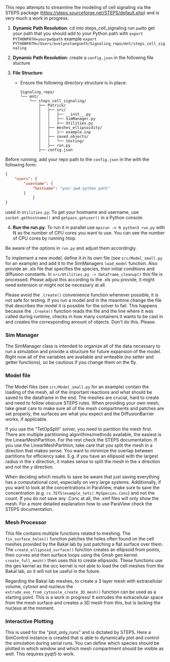 This repo attempts to streamline the modeling of cell signaling via the STEPS package 
(https://steps.sourceforge.net/STEPS/default.php) and is very much a work in progress.
1. **Dynamic Path Resolution**:
cd into steps_cell_signaling 
run `pwd`to get your path that you should add to your Python path with  `export PYTHONPATH=yourpwdpath` example `export PYTHONPATH=/Users/evelynstangneth/Signaling_repo/mnt/steps_cell_signaling`

2. **Dynamic Path Resolution**:
create a `config.json` in the following file stucture

3. **File Structure**:
   - Ensure the following directory structure is in place:
     ```
     Signaling_repo/
     └── mnt/
         └── steps_cell_signaling/
             ├── Patrick/
             │   ├── src/
             │   │   ├── __init__.py
             │   │   ├── SimManager.py
             │   │   ├── Utilities.py
             │   ├── meshes_ellipsoidity/
             │   │   ├── example.inp
             │   ├── saved_objects/
             │   │   └── testing/
             │   ├── run.py
             ├── config.json
     ```

Before running, add your repo path to the `config.json` in the 
 with the following form:
```json
{
    "users": {
        "username": {
            "hostname": "your pwd python path"
        }
            }
}
```
used in `Utilities.py`. 
To get your hostname and username, use `socket.gethostname()` and `getpass.getuser()` 
in a Python console. 

4. **Run the run.py**:
To run it in parallel use ``mpirun -n N python3 run.py`` with N as the number of CPU cores
you want to use. You can see the number of CPU cores by running htop.

Be aware of the options in ``run.py`` and adjust them accordingly.


To implement a new model, define it in its own file (see `src/Model_small.py` for an 
example) and add it to the SimManagers ``load_model`` function. Also provide an .xls file that specifies
the species, their initial conditions and diffusion constants. In `src/Utilities.py -> dataframe_cleanup()` 
this file is processed. Please adjust this according to the .xls you provide, it might need extension or
might not be necessary at all.

Please avoid the `.Create()` convenience function whenever possible, it is not safe for testing. If you
run a model and in the meantime change the file that describes the model it is possible
for the solver to fail. This happens because the `.Create()` function reads the file and
the line where it was called during runtime, checks in how many containers it wants to be
cast in and creates the corresponding amount of objects. Don't do this. Please. 

<h3> Sim Manager </h3>

The SimManager class is intended to organize all of the data necessary to run a simulation and provide a
structure for future expansion of the model. Right now all of the variables are available and writeable 
(no setter and getter functions), so be cautious if you change them on the fly.

<h3> Model file </h3>

The Model files (see `src/Model_small.py` for an example) contain the loading of the mesh, all of the important 
reactions and what should be saved to the dataframe in the end. The meshes are crucial, hard to create and
need to follow obscure STEPS rules. When providing your own mesh, take great care to make sure all of the
mesh compartments and patches are set properly, the surfaces are what you expect and the DiffusionBarrier works, 
if applicable.

If you use the "TetOpSplit" solver, you need to partition the mesh first. There are multiple partitioning 
algorithms/methods available, the easiest is the LinearMeshPartition. For the rest check the STEPS documentation.
If you use the LinearMeshPartition, take care that you split the mesh in a direction that makes sense. You
want to minimize the overlap between partitions for efficiency sake. E.g. if you have an ellipsoid with the
largest radius in the x direction, it makes sense to split the mesh in the x direction and not the y direction.

When deciding which results to save be aware that just saving everything has a computational cost, especially
on very large systems. Additionally, if you want to look at the concentrations in ParaView, make sure to save
the concentration (e.g. `rs.TETS(example_tets).MySpecies.Conc`) and not the count. If you do not save any .Conc
at all, the .xmf files will only show the mesh. For a more detailed explanation how to use ParaView check the STEPS
documentation.

<h3> Mesh Processor </h3>

This file contains multiple functions related to meshing. The `fix_surface_holes()` function patches the holes
often found on the cell meshes provided by the Bakal lab by just patching a flat surface over them.
The `create_ellipsoid_surface()` function creates an ellipsoid from points, then curves and then surface loops
using the Gmsh geo kernel. `create_full_mesh()` then uses this to create ellipsoids. These functions use the geo
kernel as the occ kernel is not able to load the cell meshes from the Bakal lab, so it will not be useful in the
future. 

Regarding the Bakal lab meshes, to create a 3 layer mesh with extracellular volume, cytosol and nucleus the
`extrude_exo_from_cytosole_create_3D_mesh()` function can be used as a starting point. This is a work in progress!
It extrudes the extracellular space from the mesh surface and creates a 3D mesh from this, but is lacking the nucleus
at the moment.

<h3> Interactive Plotting </h3>

This is used for the "plot_only_runs" and is dictated by STEPS. Here a SimControl instance is created that is able
to dynamically plot and control the simulation during serial runs. You can define which species should be plotted
in which window and which mesh compartment should be visible as well. This requires pyqt5 to work.









